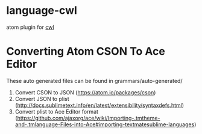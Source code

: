 # language-cwl
atom plugin for [cwl](http://www.commonwl.org)

# Converting Atom CSON To Ace Editor
These auto generated files can be found in grammars/auto-generated/
1. Convert CSON to JSON (https://atom.io/packages/cson)
1. Convert JSON to plist (http://docs.sublimetext.info/en/latest/extensibility/syntaxdefs.html)
1. Convert plist to Ace Editor format (https://github.com/ajaxorg/ace/wiki/Importing-.tmtheme-and-.tmlanguage-Files-into-Ace#importing-textmatesublime-languages)
